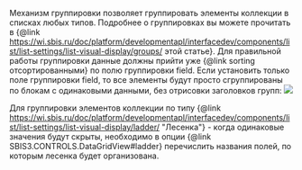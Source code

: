 Механизм группировки позволяет группировать элементы коллекции в списках любых типов. Подробнее о группировках вы
можете прочитать в {@link https://wi.sbis.ru/doc/platform/developmentapl/interfacedev/components/list/list-settings/list-visual-display/groups/ этой статье}.
Для правильной работы группировки данные должны прийти уже {@link sorting отсортированными} по полю группировки field.
Если установить только поле группировки field, то все элементы будут просто сгруппированы по блокам с одинаковыми
данными, без отрисовки заголовков групп:
![](/DSMixin09.png)   

Для группировки элементов коллекции по типу {@link https://wi.sbis.ru/doc/platform/developmentapl/interfacedev/components/list/list-settings/list-visual-display/ladder/ "Лесенка"} -
когда одинаковые значения будут скрыты, необходимо в опции {@link SBIS3.CONTROLS.DataGridView#ladder}
перечислить названия полей, по которым лесенка будет организована.
